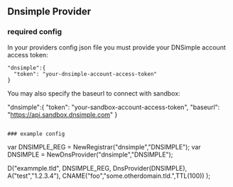 ## Dnsimple Provider

### required config

In your providers config json file you must provide your DNSimple account access token:

```
"dnsimple":{
  "token": "your-dnsimple-account-access-token"
}
```

You may also specify the baseurl to connect with sandbox:

"dnsimple":{
  "token": "your-sandbox-account-access-token",
  "baseurl": "https://api.sandbox.dnsimple.com"
}
```

### example config

```
var DNSIMPLE_REG = NewRegistrar("dnsimple","DNSIMPLE");
var DNSIMPLE = NewDnsProvider("dnsimple","DNSIMPLE");

D("exammple.tld", DNSIMPLE_REG, DnsProvider(DNSIMPLE),
   A("test","1.2.3.4"),
   CNAME("foo","some.otherdomain.tld.",TTL(100))
);
```
